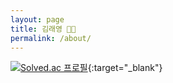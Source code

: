 ```yaml
---
layout: page
title: 김래영 👨‍💻
permalink: /about/
---
```

[![Solved.ac 프로필](http://mazassumnida.wtf/api/v2/generate_badge?boj=skepo)](https://solved.ac/skepo){:target="_blank"}
